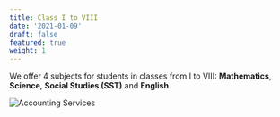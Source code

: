 ```yaml
---
title: Class I to VIII
date: '2021-01-09'
draft: false
featured: true
weight: 1
---
```


We offer 4 subjects for students in classes from I to VIII: **Mathematics**, **Science**, **Social Studies (SST)** and **English**.

![Accounting Services](/images/austin-distel-nGc5RT2HmF0-unsplash.jpg)

